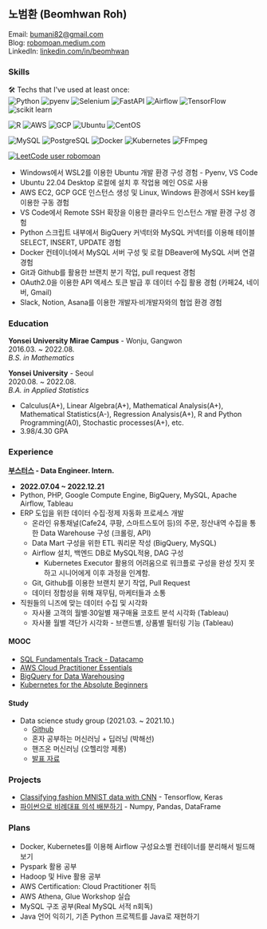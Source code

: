 ## 노범환 (Beomhwan Roh)
Email: bumani82@gmail.com  
Blog: [robomoan.medium.com](https://robomoan.medium.com/)  
LinkedIn: [linkedin.com/in/beomhwan](https://www.linkedin.com/in/beomhwan/)  

### Skills
🛠️ Techs that I've used at least once:  
![Python](https://img.shields.io/badge/Python-3766AB?&logo=Python&logoColor=white)
![pyenv](https://img.shields.io/badge/pyenv-ECD53F?&logo=.env&logoColor=white)
![Selenium](https://img.shields.io/badge/Selenium-43B02A?&logo=selenium&logoColor=white)
![FastAPI](https://img.shields.io/badge/-FastAPI-009688?logo=fastapi&logoColor=white)
![Airflow](https://img.shields.io/badge/-Airflow-017CEE?logo=apacheairflow&logoColor=white)
![TensorFlow](https://img.shields.io/badge/-TensorFlow-FF6F00?logo=tensorflow&logoColor=white)
![scikit learn](https://img.shields.io/badge/-scikit%20learn-F7931E?logo=scikitlearn&logoColor=white)

![R](https://img.shields.io/badge/-R-276DC3?logo=R&logoColor=white)
![AWS](https://img.shields.io/badge/-AWS-232F3E?logo=amazonaws&logoColor=white)
![GCP](https://img.shields.io/badge/-GCP-4285F4?logo=googlecloud&logoColor=white)
![Ubuntu](https://img.shields.io/badge/-Ubuntu-E95420?logo=ubuntu&logoColor=white)
![CentOS](https://img.shields.io/badge/-CentOS-262577?logo=centos&logoColor=white)

![MySQL](https://img.shields.io/badge/-MySQL-4479A1?logo=mysql&logoColor=white)
![PostgreSQL](https://img.shields.io/badge/-PostgreSQL-4169E1?logo=PostgreSQL&logoColor=white)
![Docker](https://img.shields.io/badge/-Docker-2496ED?logo=docker&logoColor=white)
![Kubernetes](https://img.shields.io/badge/-Kubernetes-326CE5?logo=Kubernetes&logoColor=white)
![FFmpeg](https://img.shields.io/badge/-FFmpeg-007808?logo=ffmpeg&logoColor=white)

[![LeetCode user robomoan](https://img.shields.io/badge/dynamic/json?style=flat-square&labelColor=black&color=%23ffa116&label=LeetCode&query=solved&url=https%3A%2F%2Fleetcode-badge.vercel.app%2Fapi%2Fusers%2Frobomoan&logo=leetcode&logoColor=yellow)](https://leetcode.com/robomoan/)

* Windows에서 WSL2를 이용한 Ubuntu 개발 환경 구성 경험 - Pyenv, VS Code 
* Ubuntu 22.04 Desktop 로컬에 설치 후 작업용 메인 OS로 사용
* AWS EC2, GCP GCE 인스턴스 생성 및 Linux, Windows 환경에서 SSH key를 이용한 구동 경험
* VS Code에서 Remote SSH 확장을 이용한 클라우드 인스턴스 개발 환경 구성 경험
* Python 스크립트 내부에서 BigQuery 커넥터와 MySQL 커넥터를 이용해 테이블 SELECT, INSERT, UPDATE 경험
* Docker 컨테이너에서 MySQL 서버 구성 및 로컬 DBeaver에 MySQL 서버 연결 경험  
* Git과 Github를 활용한 브랜치 분기 작업, pull request 경험
* OAuth2.0을 이용한 API 엑세스 토큰 발급 후 데이터 수집 활용 경험 (카페24, 네이버, Gmail)
* Slack, Notion, Asana를 이용한 개발자·비개발자와의 협업 환경 경험


### Education
**Yonsei University Mirae Campus** - Wonju, Gangwon  
2016.03. ~ 2022.08.  
*B.S. in Mathematics*  
  
**Yonsei University** - Seoul  
2020.08. ~ 2022.08.  
*B.A. in Applied Statistics*  

* Calculus(A+), Linear Algebra(A+), Mathematical Analysis(A+), Mathematical Statistics(A-), Regression Analysis(A+), R and Python Programming(A0), Stochastic processes(A+), etc.
* 3.98/4.30 GPA

### Experience
**[부스터스](https://boosters.kr/) - Data Engineer. Intern.**  
* **2022.07.04 ~ 2022.12.21**
* Python, PHP, Google Compute Engine, BigQuery, MySQL, Apache Airflow, Tableau
* ERP 도입을 위한 데이터 수집·정제 자동화 프로세스 개발
  * 온라인 유통채널(Cafe24, 쿠팡, 스마트스토어 등)의 주문, 정산내역 수집을 통한 Data Warehouse 구성 (크롤링, API)
  * Data Mart 구성을 위한 ETL 쿼리문 작성 (BigQuery, MySQL)
  * Airflow 설치, 백엔드 DB로 MySQL적용, DAG 구성
    * Kubernetes Executor 활용의 어려움으로 워크플로 구성을 완성 짓지 못하고 시니어에게 이후 과정을 인계함.
  * Git, Github를 이용한 브랜치 분기 작업, Pull Request
  * 데이터 정합성을 위해 재무팀, 마케터들과 소통
* 직원들의 니즈에 맞는 데이터 수집 및 시각화
  * 자사몰 고객의 월별·30일별 재구매율 코호트 분석 시각화 (Tableau)
  * 자사몰 월별 객단가 시각화 - 브랜드별, 상품별 필터링 기능 (Tableau)

#### MOOC
* [SQL Fundamentals Track - Datacamp](https://www.datacamp.com/statement-of-accomplishment/track/8388596e424cbb234a80b324754e5d65cd0ddfc7)
* [AWS Cloud Practitioner Essentials](https://explore.skillbuilder.aws/learn/course/1928/aws-cloud-practitioner-essentials-korean)
* [BigQuery for Data Warehousing](https://www.cloudskillsboost.google/public_profiles/cc327932-1d09-48ae-9ff6-8daa643a2197/badges/2468019)
* [Kubernetes for the Absolute Beginners](https://www.udemy.com/certificate/UC-1b5649be-1fc0-48be-b2f3-ce87cc3a3308/)

#### Study 
* Data science study group (2021.03. ~ 2021.10.)
  * [Github](https://github.com/yonseimath/data-science-2021/wiki)
  * 혼자 공부하는 머신러닝 + 딥러닝 (박해선)
  * 핸즈온 머신러닝 (오헬리앙 제롱)
  * [발표 자료](https://github.com/robomoan/Data_Science_Study#readme)

### Projects
* [Classifying fashion MNIST data with CNN](https://github.com/robomoan/Data_Science_Study/blob/main/Projects/Project_CNN_fashionMNIST.ipynb) - Tensorflow, Keras
* [파이썬으로 비례대표 의석 배분하기](https://robomoan.medium.com/파이썬으로-비례대표-의석-배분하기-9a05c107298f) - Numpy, Pandas, DataFrame

### Plans
* Docker, Kubernetes를 이용해 Airflow 구성요소별 컨테이너를 분리해서 빌드해보기
* Pyspark 활용 공부
* Hadoop 및 Hive 활용 공부
* AWS Certification: Cloud Practitioner 취득
* AWS Athena, Glue Workshop 실습
* MySQL 구조 공부(Real MySQL 서적 n회독)
* Java 언어 익히기, 기존 Python 프로젝트를 Java로 재현하기

